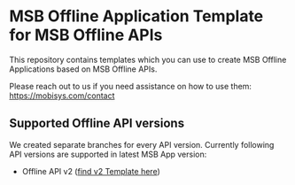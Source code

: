# MSB Offline Application Template for MSB Offline APIs

This repository contains templates which you can use to create MSB Offline Applications based on MSB Offline APIs.

Please reach out to us if you need assistance on how to use them: https://mobisys.com/contact

## Supported Offline API versions

We created separate branches for every API version. Currently following API versions are supported in latest MSB App version:

- Offline API v2 ([find v2 Template here](https://github.com/MobisysGmbH/msb-offline-v2-template/tree/v2))

